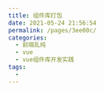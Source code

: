 ```yaml
---
title: 组件库打包
date: 2021-05-24 21:56:54
permalink: /pages/3ee00c/
categories:
  - 前端乱炖
  - vue
  - vue组件库开发实践
tags:
  - 
---
```

